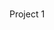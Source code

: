<!DOCTYPE html>
<html>
	<head>
		<meta charset=utf-8>
		<!--
		Name: Mitch Puma
		Abstract: README.md SET151
		-->
    <h1></h1>
	</head>
	<body>
    <p>Project 1</p>
	</body>
</html>
